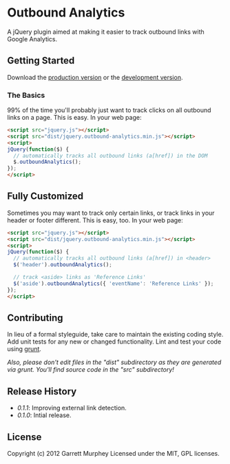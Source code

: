 # Outbound Analytics

A jQuery plugin aimed at making it easier to track outbound links with Google Analytics.

## Getting Started
Download the [production version][min] or the [development version][max].

[min]: https://raw.github.com/gmurphey/jquery.Outbound-Analytics/master/dist/jquery.Outbound-Analytics.min.js
[max]: https://raw.github.com/gmurphey/jquery.Outbound-Analytics/master/dist/jquery.Outbound-Analytics.js

### The Basics

99% of the time you'll probably just want to track clicks on all outbound links on a page. This is easy. In your web page:

```html
<script src="jquery.js"></script>
<script src="dist/jquery.outbound-analytics.min.js"></script>
<script>
jQuery(function($) {
  // automatically tracks all outbound links (a[href]) in the DOM
  $.outboundAnalytics();
});
</script>
```

## Fully Customized

Sometimes you may want to track only certain links, or track links in your header or footer different. This is easy, too. In your web page:

```html
<script src="jquery.js"></script>
<script src="dist/jquery.outbound-analytics.min.js"></script>
<script>
jQuery(function($) {
  // automatically tracks all outbound links (a[href]) in <header>
  $('header').outboundAnalytics();

  // track <aside> links as 'Reference Links'
  $('aside').outboundAnalytics({ 'eventName': 'Reference Links' });
});
</script>
```

## Contributing
In lieu of a formal styleguide, take care to maintain the existing coding style. Add unit tests for any new or changed functionality. Lint and test your code using [grunt](https://github.com/cowboy/grunt).

_Also, please don't edit files in the "dist" subdirectory as they are generated via grunt. You'll find source code in the "src" subdirectory!_

## Release History
- *0.1.1*: Improving external link detection.
- *0.1.0*: Intial release.

## License
Copyright (c) 2012 Garrett Murphey
Licensed under the MIT, GPL licenses.
